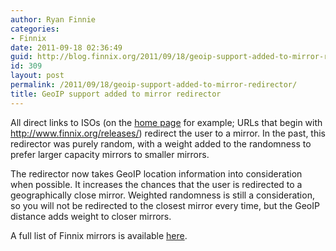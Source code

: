```yaml
---
author: Ryan Finnie
categories:
- Finnix
date: 2011-09-18 02:36:49
guid: http://blog.finnix.org/2011/09/18/geoip-support-added-to-mirror-redirector/
id: 309
layout: post
permalink: /2011/09/18/geoip-support-added-to-mirror-redirector/
title: GeoIP support added to mirror redirector
---
```

All direct links to ISOs (on the [home page](http://www.finnix.org/) for example; URLs that begin with <http://www.finnix.org/releases/>) redirect the user to a mirror. In the past, this redirector was purely random, with a weight added to the randomness to prefer larger capacity mirrors to smaller mirrors.

The redirector now takes GeoIP location information into consideration when possible. It increases the chances that the user is redirected to a geographically close mirror. Weighted randomness is still a consideration, so you will not be redirected to the closest mirror every time, but the GeoIP distance adds weight to closer mirrors.

A full list of Finnix mirrors is available [here](http://www.finnix.org/Mirrors).
